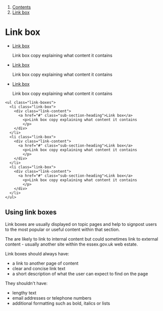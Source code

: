 <div class="breadcrumbs">
  <ol>
    <li><a href="/docs/core/contents">Contents</a></li>
    <li><a href="#">Link box</a></li>
  </ol>
</div>

# Link box

<ul class="link-boxes">
  <li class="link-box">
    <div class="link-content">
      <a href="#" class="sub-section-heading">Link box</a>
        <p>Link box copy explaining what content it contains
        </p>
    </div>
  </li>
  <li class="link-box">
    <div class="link-content">
      <a href="#" class="sub-section-heading">Link box</a>
        <p>Link box copy explaining what content it contains
        </p>
    </div>
  </li>
  <li class="link-box">
    <div class="link-content">
      <a href="#" class="sub-section-heading">Link box</a>
        <p>Link box copy explaining what content it contains
        </p>
    </div>
  </li>
</ul>

    <ul class="link-boxes">
      <li class="link-box">
        <div class="link-content">
          <a href="#" class="sub-section-heading">Link box</a>
            <p>Link box copy explaining what content it contains
            </p>
        </div>
      </li>
      <li class="link-box">
        <div class="link-content">
          <a href="#" class="sub-section-heading">Link box</a>
            <p>Link box copy explaining what content it contains
            </p>
        </div>
      </li>
      <li class="link-box">
        <div class="link-content">
          <a href="#" class="sub-section-heading">Link box</a>
            <p>Link box copy explaining what content it contains
            </p>
        </div>
      </li>
    </ul>


## Using link boxes

Link boxes are usually displayed on topic pages and help to signpost users to the most popular or useful content within that section.

The are likely to link to internal content but could sometimes link to external content - usually another site within the essex.gov.uk web estate.

Link boxes should always have:
<ul>
  <li>a link to another page of content</li>
  <li>clear and concise link text</li>
  <li>a short description of what the user can expect to find on the page</li>
</ul>
They shouldn't have:
<ul>
  <li>lengthy text</li>
  <li>email addresses or telephone numbers</li>
  <li>additional formatting such as bold, italics or lists</li>
</ul>
